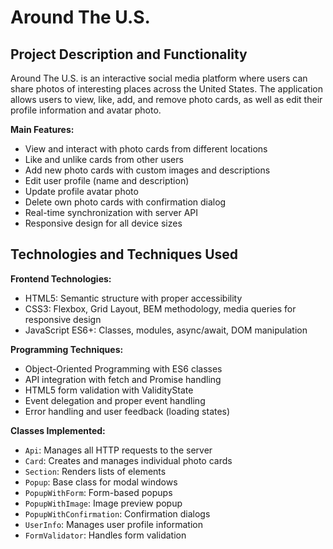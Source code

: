 # Around The U.S.

## Project Description and Functionality

Around The U.S. is an interactive social media platform where users can share photos of interesting places across the United States. The application allows users to view, like, add, and remove photo cards, as well as edit their profile information and avatar photo.

**Main Features:**

- View and interact with photo cards from different locations
- Like and unlike cards from other users
- Add new photo cards with custom images and descriptions
- Edit user profile (name and description)
- Update profile avatar photo
- Delete own photo cards with confirmation dialog
- Real-time synchronization with server API
- Responsive design for all device sizes

## Technologies and Techniques Used

**Frontend Technologies:**

- HTML5: Semantic structure with proper accessibility
- CSS3: Flexbox, Grid Layout, BEM methodology, media queries for responsive design
- JavaScript ES6+: Classes, modules, async/await, DOM manipulation

**Programming Techniques:**

- Object-Oriented Programming with ES6 classes
- API integration with fetch and Promise handling
- HTML5 form validation with ValidityState
- Event delegation and proper event handling
- Error handling and user feedback (loading states)

**Classes Implemented:**

- `Api`: Manages all HTTP requests to the server
- `Card`: Creates and manages individual photo cards
- `Section`: Renders lists of elements
- `Popup`: Base class for modal windows
- `PopupWithForm`: Form-based popups
- `PopupWithImage`: Image preview popup
- `PopupWithConfirmation`: Confirmation dialogs
- `UserInfo`: Manages user profile information
- `FormValidator`: Handles form validation
